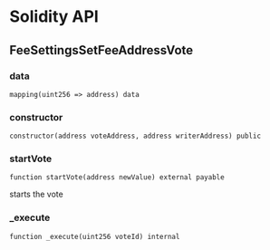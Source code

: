 # Solidity API

## FeeSettingsSetFeeAddressVote

### data

```solidity
mapping(uint256 => address) data
```

### constructor

```solidity
constructor(address voteAddress, address writerAddress) public
```

### startVote

```solidity
function startVote(address newValue) external payable
```

starts the vote

### _execute

```solidity
function _execute(uint256 voteId) internal
```

